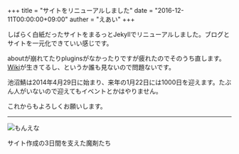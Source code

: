 +++
title = "サイトをリニューアルしました"
date = "2016-12-11T00:00:00+09:00"
auther = "えあい"
+++

しばらく白紙だったサイトをまるっとJekyllでリニューアルしました。ブログとサイトを一元化できていい感じです。

<!--more-->

aboutが崩れてたりpluginsがなかったりですが疲れたのでそのうち直します。[Wiki](https://wiki.chi.show)が生きてるし、というか誰も見ないので問題ないです。

池沼鯖は2014年4月29日に始まり、来年の1月22日には1000日を迎えます。たぶん人がいないので迎えてもイベントとかはやりません。

これからもよろしくお願いします。

---

![もんえな](https://i.imgur.com/iJSlaX3.jpg)

サイト作成の3日間を支えた魔剤たち
